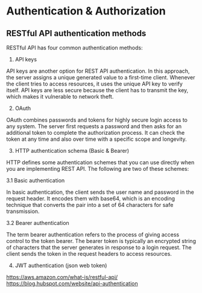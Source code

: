 # Authentication & Authorization

## RESTful API authentication methods

RESTful API has four common authentication methods:

1. API keys

API keys are another option for REST API authentication. In this approach, the server assigns a unique generated value to a first-time client. Whenever the client tries to access resources, it uses the unique API key to verify itself. API keys are less secure because the client has to transmit the key, which makes it vulnerable to network theft.

2. OAuth

OAuth combines passwords and tokens for highly secure login access to any system. The server first requests a password and then asks for an additional token to complete the authorization process. It can check the token at any time and also over time with a specific scope and longevity.

3. HTTP authentication schema (Basic & Bearer)

HTTP defines some authentication schemes that you can use directly when you are implementing REST API. The following are two of these schemes:

3.1 Basic authentication

In basic authentication, the client sends the user name and password in the request header. It encodes them with base64, which is an encoding technique that converts the pair into a set of 64 characters for safe transmission.

3.2 Bearer authentication

The term bearer authentication refers to the process of giving access control to the token bearer. The bearer token is typically an encrypted string of characters that the server generates in response to a login request. The client sends the token in the request headers to access resources.

4. JWT authentication (json web token)

https://aws.amazon.com/what-is/restful-api/  
https://blog.hubspot.com/website/api-authentication  

